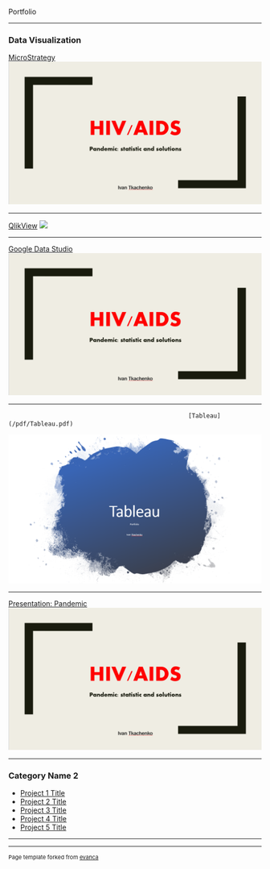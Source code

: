  Portfolio

---

### Data Visualization

[MicroStrategy](/sample_page)
<img src="images/HIV.PNG?raw=true"/>

---
[QlikView](/pdf/sample_presentation.pdf)
<img src="images/dummy_thumbnail.jpg?raw=true"/>

---
[Google Data Studio](/pdf/Pan)
<img src="images/HIV.PNG"/>

---
                                                      [Tableau](/pdf/Tableau.pdf)
<img src="images/Tab.PNG"/>

---
[Presentation: Pandemic](/pdf/Pan.pdf)
<img src="images/HIV.PNG"/>

---

### Category Name 2

- [Project 1 Title](http://example.com/)
- [Project 2 Title](http://example.com/)
- [Project 3 Title](http://example.com/)
- [Project 4 Title](http://example.com/)
- [Project 5 Title](http://example.com/)

---




---
<p style="font-size:11px">Page template forked from <a href="https://github.com/evanca/quick-portfolio">evanca</a></p>
<!-- Remove above link if you don't want to attibute -->
